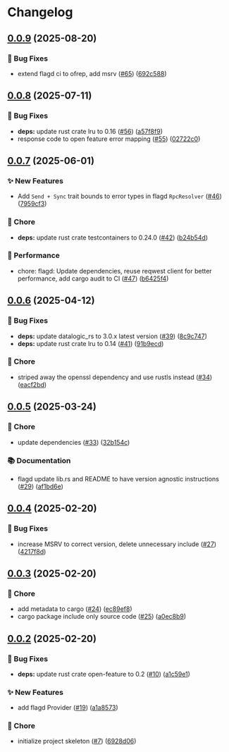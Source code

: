 # Changelog

## [0.0.9](https://github.com/open-feature/rust-sdk-contrib/compare/open-feature-flagd-v0.0.8...open-feature-flagd-v0.0.9) (2025-08-20)


### 🐛 Bug Fixes

* extend flagd ci to ofrep, add msrv ([#65](https://github.com/open-feature/rust-sdk-contrib/issues/65)) ([692c588](https://github.com/open-feature/rust-sdk-contrib/commit/692c588bc411ef4f1b8ef1baaca89db9b9df02eb))

## [0.0.8](https://github.com/open-feature/rust-sdk-contrib/compare/open-feature-flagd-v0.0.7...open-feature-flagd-v0.0.8) (2025-07-11)


### 🐛 Bug Fixes

* **deps:** update rust crate lru to 0.16 ([#56](https://github.com/open-feature/rust-sdk-contrib/issues/56)) ([a57f8f9](https://github.com/open-feature/rust-sdk-contrib/commit/a57f8f908a6102a09a2dcb5f56c799c9744c6696))
* response code to open feature error mapping ([#55](https://github.com/open-feature/rust-sdk-contrib/issues/55)) ([02722c0](https://github.com/open-feature/rust-sdk-contrib/commit/02722c064dd90442bcf43308ccc4b4ccc8ce43a1))

## [0.0.7](https://github.com/open-feature/rust-sdk-contrib/compare/open-feature-flagd-v0.0.6...open-feature-flagd-v0.0.7) (2025-06-01)


### ✨ New Features

* Add `Send + Sync` trait bounds to error types in flagd `RpcResolver` ([#46](https://github.com/open-feature/rust-sdk-contrib/issues/46)) ([7959cf3](https://github.com/open-feature/rust-sdk-contrib/commit/7959cf35e73722c0d53834729a0beab8a8d3d046))


### 🧹 Chore

* **deps:** update rust crate testcontainers to 0.24.0 ([#42](https://github.com/open-feature/rust-sdk-contrib/issues/42)) ([b24b54d](https://github.com/open-feature/rust-sdk-contrib/commit/b24b54d9c112205c2f41264b51836c2d428594b6))


### 🚀 Performance

* chore: flagd: Update dependencies, reuse reqwest client for better performance, add cargo audit to CI ([#47](https://github.com/open-feature/rust-sdk-contrib/issues/47)) ([b6425f4](https://github.com/open-feature/rust-sdk-contrib/commit/b6425f447bb8e91abaa1ab35cf16a89437d62f47))

## [0.0.6](https://github.com/open-feature/rust-sdk-contrib/compare/open-feature-flagd-v0.0.5...open-feature-flagd-v0.0.6) (2025-04-12)


### 🐛 Bug Fixes

* **deps:** update datalogic_rs to 3.0.x latest version ([#39](https://github.com/open-feature/rust-sdk-contrib/issues/39)) ([8c9c747](https://github.com/open-feature/rust-sdk-contrib/commit/8c9c747cd1fcb5a64155433f0c653d7f1d19daa7))
* **deps:** update rust crate lru to 0.14 ([#41](https://github.com/open-feature/rust-sdk-contrib/issues/41)) ([91b9ecd](https://github.com/open-feature/rust-sdk-contrib/commit/91b9ecd9cbdf3bf04957882e217488f4427069e9))


### 🧹 Chore

* striped away the openssl dependency and use rustls instead ([#34](https://github.com/open-feature/rust-sdk-contrib/issues/34)) ([eacf2bd](https://github.com/open-feature/rust-sdk-contrib/commit/eacf2bdc3a3deaf43fb8f086288b527451d3e3c8))

## [0.0.5](https://github.com/open-feature/rust-sdk-contrib/compare/open-feature-flagd-v0.0.4...open-feature-flagd-v0.0.5) (2025-03-24)


### 🧹 Chore

* update dependencies ([#33](https://github.com/open-feature/rust-sdk-contrib/issues/33)) ([32b154c](https://github.com/open-feature/rust-sdk-contrib/commit/32b154c5f6da711d850102baaac6686a18f623be))


### 📚 Documentation

* flagd update lib.rs and README to have version agnostic instructions ([#29](https://github.com/open-feature/rust-sdk-contrib/issues/29)) ([af1bd6e](https://github.com/open-feature/rust-sdk-contrib/commit/af1bd6eda1a0b70d85dcf64ba9d29003d4169235))

## [0.0.4](https://github.com/open-feature/rust-sdk-contrib/compare/open-feature-flagd-v0.0.3...open-feature-flagd-v0.0.4) (2025-02-20)


### 🐛 Bug Fixes

* increase MSRV to correct version, delete unnecessary include ([#27](https://github.com/open-feature/rust-sdk-contrib/issues/27)) ([4217f8d](https://github.com/open-feature/rust-sdk-contrib/commit/4217f8d88a3208edc08cf04929fc362f627a97fe))

## [0.0.3](https://github.com/open-feature/rust-sdk-contrib/compare/open-feature-flagd-v0.0.2...open-feature-flagd-v0.0.3) (2025-02-20)


### 🧹 Chore

* add metadata to cargo ([#24](https://github.com/open-feature/rust-sdk-contrib/issues/24)) ([ec89ef8](https://github.com/open-feature/rust-sdk-contrib/commit/ec89ef8471482bb8164beb343d0e4297127b17b3))
* cargo package include only source code ([#25](https://github.com/open-feature/rust-sdk-contrib/issues/25)) ([a0ec8b9](https://github.com/open-feature/rust-sdk-contrib/commit/a0ec8b93460d01a1a65acd452cb9518b261b3069))

## [0.0.2](https://github.com/open-feature/rust-sdk-contrib/compare/open-feature-flagd-v0.0.1...open-feature-flagd-v0.0.2) (2025-02-20)


### 🐛 Bug Fixes

* **deps:** update rust crate open-feature to 0.2 ([#10](https://github.com/open-feature/rust-sdk-contrib/issues/10)) ([a1c59e1](https://github.com/open-feature/rust-sdk-contrib/commit/a1c59e1de6c4d25b1f13b891acde9569c045b20d))


### ✨ New Features

* add flagd Provider ([#19](https://github.com/open-feature/rust-sdk-contrib/issues/19)) ([a1a8573](https://github.com/open-feature/rust-sdk-contrib/commit/a1a857302e3af47d508866b92976c12d6641ab8f))


### 🧹 Chore

* initialize project skeleton ([#7](https://github.com/open-feature/rust-sdk-contrib/issues/7)) ([6928d06](https://github.com/open-feature/rust-sdk-contrib/commit/6928d062c2b7c2c1f15d9de2fe0ff94e9bab83ec))
